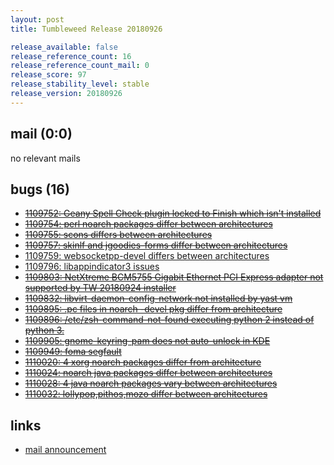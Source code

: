 ```yaml
---
layout: post
title: Tumbleweed Release 20180926

release_available: false
release_reference_count: 16
release_reference_count_mail: 0
release_score: 97
release_stability_level: stable
release_version: 20180926
---
```


## mail (0:0)

no relevant mails

## bugs (16)

<!--more-->

- ~~[1109752: Geany Spell Check plugin locked to Finish which isn't installed](https://bugzilla.opensuse.org/show_bug.cgi?id=1109752)~~
- ~~[1109754: perl noarch packages differ between architectures](https://bugzilla.opensuse.org/show_bug.cgi?id=1109754)~~
- ~~[1109755: scons differs between architectures](https://bugzilla.opensuse.org/show_bug.cgi?id=1109755)~~
- ~~[1109757: skinlf and jgoodies-forms differ between architectures](https://bugzilla.opensuse.org/show_bug.cgi?id=1109757)~~
- [1109759: websocketpp-devel differs between architectures](https://bugzilla.opensuse.org/show_bug.cgi?id=1109759)
- [1109796: libappindicator3 issues](https://bugzilla.opensuse.org/show_bug.cgi?id=1109796)
- ~~[1109803: NetXtreme BCM5755 Gigabit Ethernet PCI Express adapter not supported by TW 20180924 installer](https://bugzilla.opensuse.org/show_bug.cgi?id=1109803)~~
- ~~[1109832: libvirt-daemon-config-network not installed by yast vm](https://bugzilla.opensuse.org/show_bug.cgi?id=1109832)~~
- ~~[1109895: .pc files in noarch -devel pkg differ from architecture](https://bugzilla.opensuse.org/show_bug.cgi?id=1109895)~~
- ~~[1109896: /etc/zsh-command-not-found executing python 2 instead of python 3.](https://bugzilla.opensuse.org/show_bug.cgi?id=1109896)~~
- ~~[1109905: gnome-keyring-pam does not auto-unlock in KDE](https://bugzilla.opensuse.org/show_bug.cgi?id=1109905)~~
- ~~[1109949: foma segfault](https://bugzilla.opensuse.org/show_bug.cgi?id=1109949)~~
- ~~[1110020: 4 xorg noarch packages differ from architecture](https://bugzilla.opensuse.org/show_bug.cgi?id=1110020)~~
- ~~[1110024: noarch java packages differ between architectures](https://bugzilla.opensuse.org/show_bug.cgi?id=1110024)~~
- ~~[1110028: 4 java noarch packages vary between architectures](https://bugzilla.opensuse.org/show_bug.cgi?id=1110028)~~
- ~~[1110032: lollypop,pithos,mozo differ between architectures](https://bugzilla.opensuse.org/show_bug.cgi?id=1110032)~~



## links

- [mail announcement](https://lists.opensuse.org/opensuse-factory/2018-09/msg00218.html)
